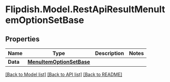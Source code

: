 # Flipdish.Model.RestApiResultMenuItemOptionSetBase
## Properties

Name | Type | Description | Notes
------------ | ------------- | ------------- | -------------
**Data** | [**MenuItemOptionSetBase**](MenuItemOptionSetBase.md) |  | 

[[Back to Model list]](../README.md#documentation-for-models) [[Back to API list]](../README.md#documentation-for-api-endpoints) [[Back to README]](../README.md)

